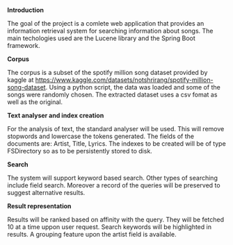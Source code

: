 **Introduction**

The goal of the project is a comlete web application that provides an information retrieval system for searching information about songs.
The main techologies used are the Lucene library and the Spring Boot framework.


**Corpus**

The corpus is a subset of the spotify million song dataset provided by kaggle at https://www.kaggle.com/datasets/notshrirang/spotify-million-song-dataset.
Using a python script, the data was loaded and some of the songs were randomly chosen.
The extracted dataset uses a csv fomat as well as the original.


**Text analyser and index creation**

For the analysis of text, the standard analyser will be used. This will remove stopwords and lowercase the tokens generated.
The fields of the documents are: Artist, Title, Lyrics.
The indexes to be created will be of type FSDirectory so as to be persistently stored to disk.


**Search**

The system will support keyword based search.
Other types of searching include field search.
Moreover a record of the queries will be preserved to suggest alternative results.


**Result representation**

Results will be ranked based on affinity with the query.
They will be fetched 10 at a time uppon user request.
Search keywords will be highlighted in results.
A grouping feature upon the artist field is available. 
